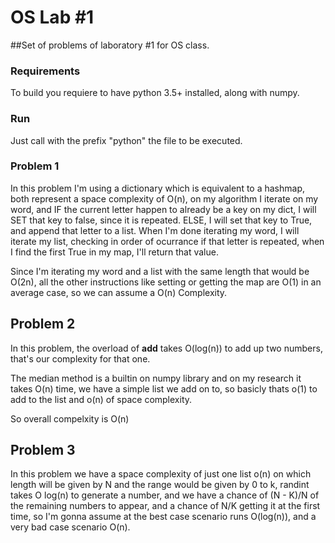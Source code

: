 # OS Lab #1

##Set of problems of laboratory #1 for OS class.

### Requirements
To build you requiere to have python 3.5+ installed, along with numpy.

### Run

Just call with the prefix "python" the file to be executed.

### Problem 1

In this problem I'm using a dictionary which is equivalent to a hashmap, both represent a space complexity of O(n), on my algorithm I iterate on my word, and IF the current letter happen to already be a key on my dict, I will SET that key to false, since it is repeated. ELSE, I will set that key to True, and append that letter to a list. When I'm done iterating my word, I will iterate my list, checking in order of ocurrance if that letter is repeated, when I find the first True in my map, I'll return that value.

Since I'm iterating my word and a list with the same length that would be O(2n), all the other instructions like setting or getting the map are O(1) in an average case, so we can assume a O(n) Complexity.

## Problem 2

In this problem, the overload of __add__ takes O(log(n)) to add up two numbers, that's our complexity for that one.

The median method is a builtin on numpy library and on my research it takes O(n) time, we have a simple list we add on to, so basicly thats o(1) to add to the list and o(n) of space complexity.

So overall compelxity is O(n)

## Problem 3 

In this problem we have a space complexity of just one list o(n) on which length will be given by N and the range would be given by 0 to k, randint takes O log(n) to generate a number, and we have a chance of (N - K)/N of the remaining numbers to appear, and a chance of N/K getting it at the first time, so I'm gonna assume at the best case scenario runs O(log(n)), and a very bad case scenario O(n).
